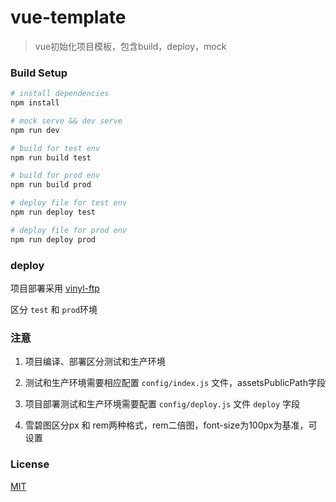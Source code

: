 # vue-template

> vue初始化项目模板，包含build，deploy，mock

### Build Setup

``` bash
# install dependencies
npm install

# mock serve && dev serve
npm run dev

# build for test env
npm run build test

# build for prod env
npm run build prod

# deploy file for test env
npm run deploy test

# deploy file for prod env
npm run deploy prod

```

### deploy

项目部署采用 [vinyl-ftp](https://github.com/morris/vinyl-ftp)

区分 `test` 和 `prod`环境

### 注意

1. 项目编译、部署区分测试和生产环境

2. 测试和生产环境需要相应配置 `config/index.js` 文件，assetsPublicPath字段

3. 项目部署测试和生产环境需要配置 `config/deploy.js` 文件 `deploy` 字段

4. 雪碧图区分px 和 rem两种格式，rem二倍图，font-size为100px为基准，可设置

### License

[MIT](http://opensource.org/licenses/MIT)
